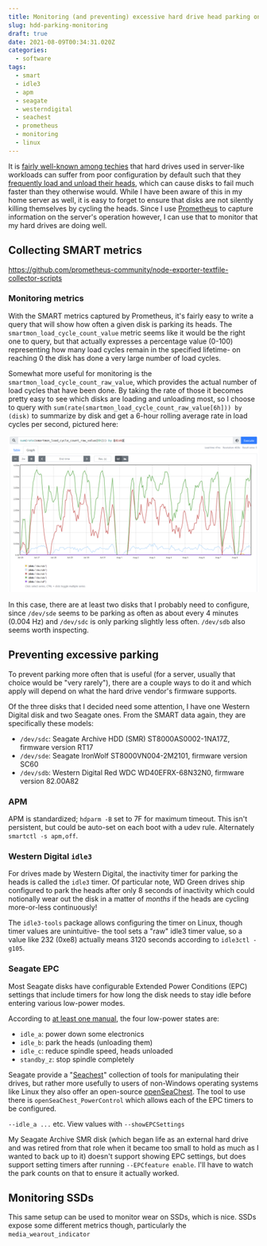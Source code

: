 ```yaml
---
title: Monitoring (and preventing) excessive hard drive head parking on Linux
slug: hdd-parking-monitoring
draft: true
date: 2021-08-09T00:34:31.020Z
categories:
  - software
tags:
  - smart
  - idle3
  - apm
  - seagate
  - westerndigital
  - seachest
  - prometheus
  - monitoring
  - linux
---
```

 It is [fairly well-known among techies](https://mobile.twitter.com/marcan42/status/1423974853955125250) that hard drives used in server-like workloads can suffer from poor configuration by default such that they [frequently load and unload their heads](https://superuser.com/questions/840851/how-much-load-cycle-count-can-my-hard-drive-hypotethically-sustain), which can cause disks to fail much faster than they otherwise would. While I have been aware of this in my home server as well, it is easy to forget to ensure that disks are not silently killing themselves by cycling the heads. Since I use [Prometheus](https://prometheus.io/) to capture information on the server's operation however, I can use that to monitor that my hard drives are doing well.

## Collecting SMART metrics

https://github.com/prometheus-community/node-exporter-textfile-collector-scripts

### Monitoring metrics

With the SMART metrics captured by Prometheus, it's fairly easy to write a query that will show how often a given disk is parking its heads. The `smartmon_load_cycle_count_value` metric seems like it would be the right one to query, but that actually expresses a percentage value (0-100) representing how many load cycles remain in the specified lifetime- on reaching 0 the disk has done a very large number of load cycles.

Somewhat more useful for monitoring is the `smartmon_load_cycle_count_raw_value`, which provides the actual number of load cycles that have been done. By taking the rate of those it becomes pretty easy to see which disks are loading and unloading most, so I choose to query with `sum(rate(smartmon_load_cycle_count_raw_value[6h])) by (disk)` to summarize by disk and get a 6-hour rolling average rate in load cycles per second, pictured here:

![A Prometheus console plotting load cycle rates per disk for five disks over a period of two weeks. Three of them have nonzero rates, with /dev/sde peaking at about 4 millicycles per second, /dev/sdc around 3 millicycles per second, and /dev/sdb at a much lower maximum rate of about 0.5 millicycles per second. The remaining two disks are at zero across the entire time range.](prometheus-load-cycles-fs8.png)

In this case, there are at least two disks that I probably need to configure, since `/dev/sde` seems to be parking as often as about every 4 minutes (0.004 Hz) and `/dev/sdc` is only parking slightly less often. `/dev/sdb` also seems worth inspecting.

## Preventing excessive parking

To prevent parking more often that is useful (for a server, usually that choice would be "very rarely"), there are a couple ways to do it and which apply will depend on what the hard drive vendor's firmware supports.

Of the three disks that I decided need some attention, I have one Western Digital disk and two Seagate ones. From the SMART data again, they are specifically these models:

* `/dev/sdc`: Seagate Archive HDD (SMR) ST8000AS0002-1NA17Z, firmware version RT17
* `/dev/sde`: Seagate IronWolf ST8000VN004-2M2101, firmware version SC60
* `/dev/sdb`: Western Digital Red WDC WD40EFRX-68N32N0, firmware version 82.00A82

### APM

APM is standardized; `hdparm -B` set to 7F for maximum timeout. This isn't persistent, but could be auto-set on each boot with a udev rule. Alternately `smartctl -s apm,off`.

### Western Digital `idle3`

For drives made by Western Digital, the inactivity timer for parking the heads is called the `idle3` timer. Of particular note, WD Green drives ship configured to park the heads after only 8 seconds of inactivity which could notionally wear out the disk in a matter of *months* if the heads are cycling more-or-less continuously!

The `idle3-tools` package allows configuring the timer on Linux, though timer values are unintuitive- the tool sets a "raw" idle3 timer value, so a value like 232 (0xe8) actually means 3120 seconds according to `idle3ctl -g105`.

### Seagate EPC

Most Seagate disks have configurable Extended Power Conditions (EPC) settings that include timers for how long the disk needs to stay idle before entering various low-power modes. 

According to [at least one manual](https://www.seagate.com/www-content/product-content/skyhawk/en-us/docs/100855892b.pdf), the four low-power states are:

* `idle_a`: power down some electronics
* `idle_b`: park the heads (unloading them)
* `idle_c`: reduce spindle speed, heads unloaded
* `standby_z`: stop spindle completely

Seagate provide a "[Seachest](https://www.seagate.com/au/en/support/software/seachest/)" collection of tools for manipulating their drives, but rather more usefully to users of non-Windows operating systems like Linux they also offer an open-source [openSeaChest](https://github.com/Seagate/openSeaChest). The tool to use there is `openSeaChest_PowerControl` which allows each of the EPC timers to be configured.

`--idle_a ...` etc. View values with `--showEPCSettings`

My Seagate Archive SMR disk (which began life as an external hard drive and was retired from that role when it became too small to hold as much as I wanted to back up to it) doesn't support showing EPC settings, but does support setting timers after running `--EPCfeature enable`. I'll have to watch the park counts on that to ensure it actually worked.

## Monitoring SSDs

This same setup can be used to monitor wear on SSDs, which is nice. SSDs expose some different metrics though, particularly the `media_wearout_indicator`